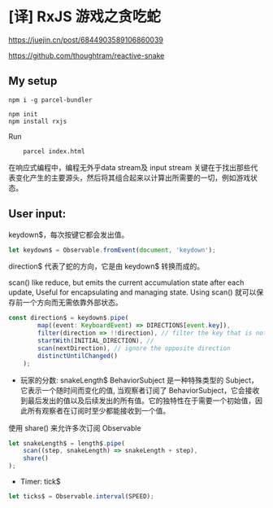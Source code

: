 # [译] RxJS 游戏之贪吃蛇
https://juejin.cn/post/6844903589106860039

https://github.com/thoughtram/reactive-snake


## My setup
```
npm i -g parcel-bundler

npm init
npm install rxjs
```

Run
```
    parcel index.html
```

在响应式编程中，编程无外乎data stream及 input stream
关键在于找出那些代表变化产生的主要源头，然后将其组合起来以计算出所需要的一切，例如游戏状态。
## User input: 

keydown$，每次按键它都会发出值。
```ts
let keydown$ = Observable.fromEvent(document, 'keydown');
```

direction$ 代表了蛇的方向，它是由 keydown$ 转换而成的。

scan() like reduce, but emits the current accumulation state after each update, Useful for encapsulating and managing state.
Using scan() 就可以保存前一个方向而无需依靠外部状态。

```ts
const direction$ = keydown$.pipe(
        map((event: KeyboardEvent) => DIRECTIONS[event.key]),
        filter(direction => !!direction), // filter the key that is not in the DIRECTIONS
        startWith(INITIAL_DIRECTION), //
        scan(nextDirection), // ignore the opposite direction
        distinctUntilChanged()
    );
```

- 玩家的分数: snakeLength$
BehaviorSubject 是一种特殊类型的 Subject，它表示一个随时间而变化的值, 当观察者订阅了 BehaviorSubject，它会接收到最后发出的值以及后续发出的所有值。它的独特性在于需要一个初始值，因此所有观察者在订阅时至少都能接收到一个值。

使用 share() 来允许多次订阅 Observable
```ts
let snakeLength$ = length$.pipe(
    scan((step, snakeLength) => snakeLength + step),
    share()
);
```
- Timer: tick$
```ts
let ticks$ = Observable.interval(SPEED);
```

